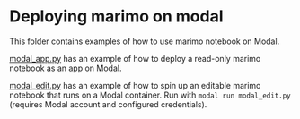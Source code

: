 # Deploying marimo on modal

This folder contains examples of how to use marimo notebook on Modal.

[modal_app.py](modal_app.py) has an example of how to deploy a read-only marimo notebook as an app on Modal.

[modal_edit.py](modal_edit.py) has an example of how to spin up an editable marimo notebook that runs on a Modal container. Run with `modal run modal_edit.py` (requires Modal account and configured credentials).
